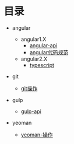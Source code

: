 # 目录

+ angular
    + angular1.X
        + [angular-api](https://github.com/YealZoy/learning/blob/master/angular/angular1.X/angular.md)
        + [angular代码规范](https://github.com/YealZoy/learning/blob/master/angular/angular1.X/angular%E4%BB%A3%E7%A0%81%E8%A7%84%E8%8C%83.md)
    + angular2.X
        + [typescript](https://github.com/YealZoy/learning/blob/master/angular/angular2.X/typescript.md)


+ git
    + [git操作](https://github.com/YealZoy/learning/blob/master/git/git.md)


+ gulp
    + [gulp-api](https://github.com/YealZoy/learning/blob/master/gulp/gulp.md)


+ yeoman
    + [yeoman-操作](https://github.com/YealZoy/learning/blob/master/yeoman/yeoman.md)
